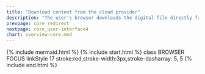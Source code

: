 ```yaml
---
title: "Download content from the cloud provider"
description: "The user's browser downloads the digital file directly from the cloud service"
prevpage: core_redirect
nextpage: core_user-interface4
chart: overview-core.mmd
---
```

{% include mermaid.html %}
{% include start.html %}
  class BROWSER FOCUS
  linkStyle 17 stroke:red,stroke-width:3px,stroke-dasharray: 5, 5
{% include end.html %}
